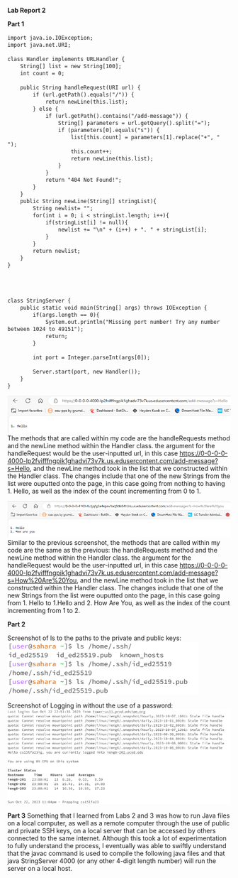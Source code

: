 **Lab Report 2**

**Part 1**
```
import java.io.IOException;
import java.net.URI;

class Handler implements URLHandler {
    String[] list = new String[100];
    int count = 0;

    public String handleRequest(URI url) {
        if (url.getPath().equals("/")) {
            return newLine(this.list);
        } else {
            if (url.getPath().contains("/add-message")) {
                String[] parameters = url.getQuery().split("=");
                if (parameters[0].equals("s")) {
                    list[this.count] = parameters[1].replace("+", " ");
                    this.count++;
                    return newLine(this.list);
                }
            }
            return "404 Not Found!";
        }
    }
    public String newLine(String[] stringList){
        String newlist= "";
        for(int i = 0; i < stringList.length; i++){
            if(stringList[i] != null){
                newlist += "\n" + (i++) + ". " + stringList[i];
            } 
        }
        return newlist;
    }
}




class StringServer {
    public static void main(String[] args) throws IOException {
        if(args.length == 0){
            System.out.println("Missing port number! Try any number between 1024 to 49151");
            return;
        }

        int port = Integer.parseInt(args[0]);

        Server.start(port, new Handler());
    }
}
```
![screen1](/Screenshots/Lab3-2.png)
The methods that are called within my code are the handleRequests method and the newLine method within the Handler class. the argument for the handleRequest would be the user-inputted url, in this case https://0-0-0-0-4000-lp2fvifffngpik1ghadvi73v7k.us.edusercontent.com/add-message?s=Hello, and the newLine method took in the list that we constructed within the Handler class. The changes include that one of the new Strings from the list were ouputted onto the page, in this case going from nothing to having 1. Hello, as well as the index of the count incrementing from 0 to 1. 


![screen2](/Screenshots/Lab3-1.png)
Similar to the previous screenshot, the methods that are called within my code are the same as the previous: the handleRequests method and the newLine method within the Handler class. the argument for the handleRequest would be the user-inputted url, in this case https://0-0-0-0-4000-lp2fvifffngpik1ghadvi73v7k.us.edusercontent.com/add-message?s=How%20Are%20You, and the newLine method took in the list that we constructed within the Handler class. The changes include that one of the new Strings from the list were ouputted onto the page, in this case going from 1. Hello to 1.Hello and 2. How Are You, as well as the index of the count incrementing from 1 to 2. 

**Part 2**

Screenshot of ls to the paths to the private and public keys:
<br>
![screen2](Screenshots/Lab3-3.png)

Screenshot of Logging in without the use of a password:
<br>
![screen2](Screenshots/Lab3-4.png)

**Part 3**
Something that I learned from Labs 2 and 3 was how to run Java files on a local computer, as well as a remote computer through the use of public and private SSH keys, on a local server that can be accessed by others connected to the same internet. Although this took a lot of experimentation to fully understand the process, I eventually was able to swiftly understand that the javac command is used to compile the following java files and that java StringServer 4000 (or any other 4-digit length number) will run the server on a local host. 
